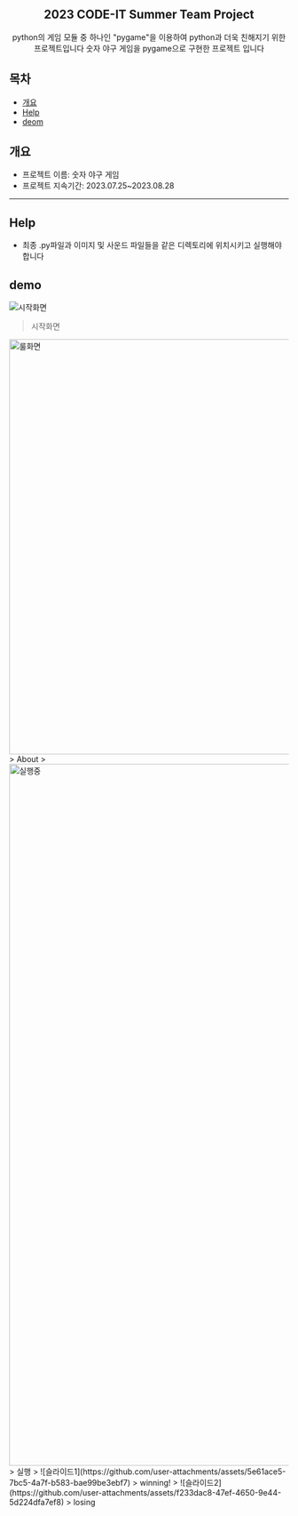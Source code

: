 <div align="center">
<h2> 2023 CODE-IT Summer Team Project </h2>
python의 게임 모듈 중 하나인 "pygame"을 이용하여 python과 더욱 친해지기 위한 프로젝트입니다
숫자 야구 게임을 pygame으로 구현한 프로젝트 입니다
</div>

## 목차
  - [개요](#개요) 
  - [Help](#Help)
  - [deom](#demo)

## 개요
- 프로젝트 이름: 숫자 야구 게임
- 프로젝트 지속기간: 2023.07.25~2023.08.28
***

## Help
* 최종 .py파일과 이미지 및 사운드 파일들을 같은 디렉토리에 위치시키고 실행해야 합니다

## demo
![시작화면](https://github.com/user-attachments/assets/52b92793-087b-45b8-ab36-33ceb435025d)
> 시작화면
>
<img width="747" alt="룰화면" src="https://github.com/user-attachments/assets/eabb3fed-70c5-4db3-a1e6-b48bfe914212">
> About
>
<img width="1263" alt="실행중" src="https://github.com/user-attachments/assets/21406402-74b1-4f4f-9dc8-aecb7278edfb">
> 실행
>
![슬라이드1](https://github.com/user-attachments/assets/5e61ace5-7bc5-4a7f-b583-bae99be3ebf7)
> winning!
> 
![슬라이드2](https://github.com/user-attachments/assets/f233dac8-47ef-4650-9e44-5d224dfa7ef8)
> losing
